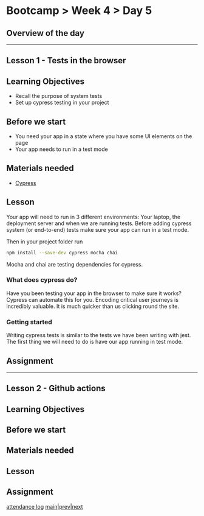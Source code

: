 # Bootcamp > Week 4 > Day 5

## Overview of the day

----

## Lesson 1 - Tests in the browser

## Learning Objectives

* Recall the purpose of system tests
* Set up cypress testing in your project

## Before we start

* You need your app in a state where you have some UI elements on the page
* Your app needs to run in a test mode

## Materials needed

* [Cypress](https://www.cypress.io/)

## Lesson

Your app will need to run in 3 different environments: Your laptop, the deployment server and when we are running tests. Before adding cypress system (or end-to-end) tests make sure your app can run in a test mode.

Then in your project folder run

```sh
npm install --save-dev cypress mocha chai
```
Mocha and chai are testing dependencies for cypress.

### What does cypress do?

Have you been testing your app in the browser to make sure it works? Cypress can automate this for you. Encoding critical user journeys is incredibly valuable. It is much quicker than us clicking round the site.

### Getting started

Writing cypress tests is similar to the tests we have been writing with jest. The first thing we will need to do is have our app running in test mode.

## Assignment

----

## Lesson 2 - Github actions

## Learning Objectives

## Before we start

## Materials needed

## Lesson

## Assignment

[attendance log](https://applied.whitehat.org.uk/mod/questionnaire/complete.php?id=6702)
[main](/swe)|[prev](/swe/bootcamp/wk#/day#.html)|[next](/swe/bootcamp/wk#/day#.html)